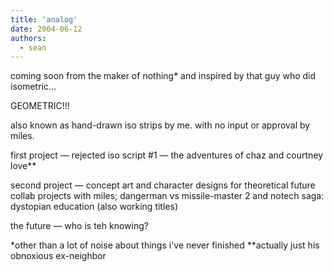 ```yaml
---
title: 'analog'
date: 2004-06-12
authors:
  - sean
---
```


coming soon from the maker of nothing\* and inspired by that guy who did isometric...

GEOMETRIC!!!

also known as hand-drawn iso strips by me. with no input or approval by miles.

first project — rejected iso script #1 — the adventures of chaz and courtney love\*\*

second project — concept art and character designs for theoretical future collab projects with miles; dangerman vs missile-master 2 and notech saga: dystopian education (also working titles)

the future — who is teh knowing?

\*other than a lot of noise about things i've never finished \*\*actually just his obnoxious ex-neighbor
